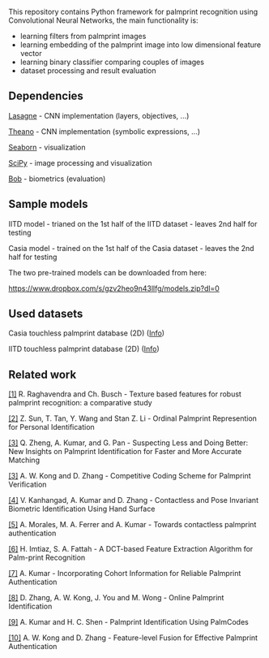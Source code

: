 This repository contains Python framework for palmprint recognition using Convolutional Neural Networks, the main functionality is:

* learning filters from palmprint images
* learning embedding of the palmprint image into low dimensional feature vector 
* learning binary classifier comparing couples of images
* dataset processing and result evaluation

## Dependencies ##
[Lasagne](http://lasagne.readthedocs.org/en/latest/) - CNN implementation (layers, objectives, ...)

[Theano](http://deeplearning.net/software/theano/) - CNN implementation (symbolic expressions, ...)
 
[Seaborn](http://stanford.edu/~mwaskom/software/seaborn/) - visualization

[SciPy](http://www.scipy.org/) - image processing and visualization

[Bob](http://idiap.github.io/bob/) - biometrics (evaluation)

## Sample models ##
IITD model - trianed on the 1st half of the IITD dataset - leaves 2nd half for testing

Casia model - trained on the 1st half of the Casia dataset - leaves the 2nd half for testing

The two pre-trained models can be downloaded from here:

https://www.dropbox.com/s/gzv2heo9n43llfg/models.zip?dl=0

## Used datasets ##
Casia touchless palmprint database (2D) ([Info](http://biometrics.idealtest.org/dbDetailForUser.do?id=5))

IITD touchless palmprint database (2D) ([Info](http://www4.comp.polyu.edu.hk/~csajaykr/IITD/Database_Palm.htm))

## Related work ##
[[1]](http://www.jis.eurasipjournals.com/content/pdf/s13635-015-0022-z.pdf) R. Raghavendra and Ch. Busch - Texture based features for robust palmprint
recognition: a comparative study

[[2]](http://ieeexplore.ieee.org/stamp/stamp.jsp?tp=&arnumber=1467279) Z. Sun, T. Tan, Y. Wang and Stan Z. Li - Ordinal Palmprint Represention for Personal Identification

[[3]](http://ieeexplore.ieee.org/stamp/stamp.jsp?arnumber=7335640) Q. Zheng, A. Kumar, and G. Pan - Suspecting Less and Doing Better: New Insights on Palmprint Identification for Faster and More Accurate Matching

[[3]](http://www.ntu.edu.sg/home/adamskong/publication/ICPR_2004.pdf) A. W. Kong and D. Zhang - Competitive Coding Scheme for Palmprint Verification

[[4]](http://ieeexplore.ieee.org/stamp/stamp.jsp?arnumber=5620980) V. Kanhangad, A. Kumar and D. Zhang - Contactless and Pose Invariant Biometric
Identification Using Hand Surface

[[5]](http://ieeexplore.ieee.org/stamp/stamp.jsp?tp=&arnumber=6105286) A. Morales, M. A. Ferrer and A. Kumar - Towards contactless palmprint authentication

[[6]](http://ieeexplore.ieee.org/stamp/stamp.jsp?arnumber=5670758) H. Imtiaz, S. A. Fattah - A DCT-based Feature Extraction Algorithm for Palm-print Recognition

[[7]](http://ieeexplore.ieee.org/stamp/stamp.jsp?tp=&arnumber=4756122) A. Kumar - Incorporating Cohort Information for Reliable Palmprint Authentication

[[8]](http://ieeexplore.ieee.org/stamp/stamp.jsp?tp=&arnumber=1227981) D. Zhang, A. W. Kong, J. You and M. Wong - Online Palmprint Identification

[[9]](http://ieeexplore.ieee.org/stamp/stamp.jsp?tp=&arnumber=1410434) A. Kumar and H. C. Shen  - Palmprint Identification Using PalmCodes

[[10]](http://www.ntu.edu.sg/home/adamskong/publication/ICBA_2004.pdf) A. W. Kong and D. Zhang - Feature-level Fusion for Effective Palmprint Authentication

